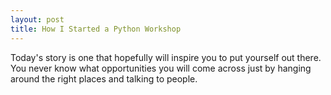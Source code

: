 ```yaml
---
layout: post
title: How I Started a Python Workshop
---
```


Today's story is one that hopefully will inspire you to put yourself out there.
You never know what opportunities you will come across just by hanging around
the right places and talking to people.

